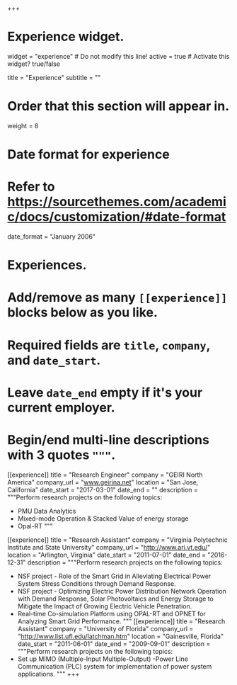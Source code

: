 +++
# Experience widget.
widget = "experience"  # Do not modify this line!
active = true  # Activate this widget? true/false

title = "Experience"
subtitle = ""

# Order that this section will appear in.
weight = 8

# Date format for experience
#   Refer to https://sourcethemes.com/academic/docs/customization/#date-format
date_format = "January 2006"

# Experiences.
#   Add/remove as many `[[experience]]` blocks below as you like.
#   Required fields are `title`, `company`, and `date_start`.
#   Leave `date_end` empty if it's your current employer.
#   Begin/end multi-line descriptions with 3 quotes `"""`.
[[experience]]
  title = "Research Engineer"
  company = "GEIRI North America"
  company_url = "www.geirina.net"
  location = "San Jose, California"
  date_start = "2017-03-01"
  date_end = ""
  description = """Perform research projects on the following topics:
  * PMU Data Analytics 
  * Mixed-mode Operation & Stacked Value of energy storage
  * Opal-RT 
  """

[[experience]]
  title = "Research Assistant"
  company = "Virginia Polytechnic Institute and State University"
  company_url = "http://www.ari.vt.edu/"
  location = "Arlington, Virginia"
  date_start = "2011-07-01"
  date_end = "2016-12-31"
  description = """Perform research projects on the following topics:
  * NSF project - Role of the Smart Grid in Alleviating Electrical Power System Stress Conditions through Demand Response. 
  * NSF project - Optimizing Electric Power Distribution Network Operation with Demand Response, Solar Photovoltaics and Energy Storage to Mitigate the Impact of Growing Electric Vehicle Penetration.
  * Real-time Co-simulation Platform using OPAL-RT and OPNET for Analyzing Smart Grid Performance.
  """
[[experience]]
  title = "Research Assistant"
  company = "University of Florida"
  company_url = "http://www.list.ufl.edu/latchman.htm"
  location = "Gainesville, Florida"
  date_start = "2011-06-01"
  date_end = "2009-09-01"
  description = """Perform research projects on the following topics:
  * Set up MIMO (Multiple-Input Multiple-Output) -Power Line Communication (PLC) system for implementation of power system applications.
  """
+++

